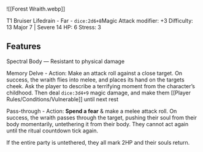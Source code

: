 ![[Forest Wraith.webp]]

T1 Bruiser
Lifedrain - Far - `dice:2d6+8`Magic
Attack modifier: +3
Difficulty: 13
Major 7 | Severe 14
HP: 6
Stress: 3

## Features

Spectral Body — Resistant to physical damage

Memory Delve - Action: Make an attack roll against a close target. On success, the wraith flies into melee, and places its hand on the targets cheek. Ask the player to describe a terrifying moment from the character’s childhood. Then deal `dice:3d4+9` magic damage, and make them [[Player Rules/Conditions/Vulnerable]] until next rest

Pass-through - Action: **Spend a fear** & make a melee attack roll. On success, the wraith passes through the target, pushing their soul from their body momentarily, untethering it from their body. They cannot act again until the ritual countdown tick again. 

If the entire party is untethered, they all mark 2HP and their souls return.